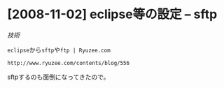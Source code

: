 # [2008-11-02] eclipse等の設定 – sftp
_技術_

`eclipse`から`sftp`や`ftp | Ryuzee.com`

`http://www.ryuzee.com/contents/blog/556`

sftpするのも面倒になってきたので。

